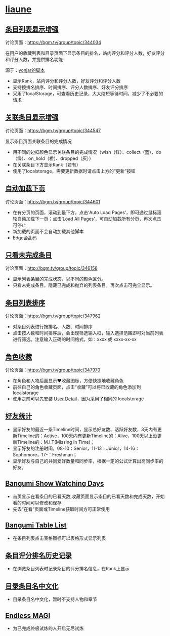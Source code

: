 # [liaune](https://bgm.tv/user/liaune)

## [条目列表显示增强](https://github.com/bangumi/scripts/raw/master/liaune/bangumi%E5%88%97%E8%A1%A8%E6%98%BE%E7%A4%BA%E5%A2%9E%E5%BC%BA.user.js)

讨论页面：https://bgm.tv/group/topic/344034

在用户的收藏列表和目录页面下显示条目的排名，站内评分和评分人数，好友评分和评分人数，并提供排名功能

源于：[yonjar的脚本](https://github.com/bangumi/scripts/tree/master/yonjar)
- 显示Rank，站内评分和评分人数，好友评分和评分人数
- 支持按排名排序、时间排序、评分人数排序、好友评分排序
- 采用了localStorage，可查看历史记录，大大缩短等待时间，减少了不必要的请求

## [关联条目显示增强](https://github.com/bangumi/scripts/raw/master/liaune/bangumi%E5%85%B3%E8%81%94%E6%9D%A1%E7%9B%AE%E6%98%BE%E7%A4%BA%E5%A2%9E%E5%BC%BA.user.js)

讨论页面：https://bgm.tv/group/topic/344547

显示条目页面关联条目的完成情况

- 用不同的边框颜色显示关联条目的完成情况（wish（红）、collect（蓝）、do（绿）、on_hold（橙）、dropped（灰））
- 在关联条目下方显示Rank（若有）
- 使用了localstorage，需要更新数据时请点击上方的“更新”按钮

## [自动加载下页](https://github.com/bangumi/scripts/raw/master/liaune/bangumi_unlimited_pages.user.js)

讨论页面：https://bgm.tv/group/topic/344601

- 在有分页的页面，滚动到最下方，点击‘Auto Load Pages’，即可通过鼠标滚轮自动加载下一页；点击‘Load All Pages’，可自动加载所有分页，再次点击可停止
- 新加载的页面不会自动加载其他脚本
- Edge会乱码

## [只看未完成条目](https://github.com/bangumi/scripts/raw/master/liaune/%E5%8F%AA%E7%9C%8B%E6%9C%AA%E5%AE%8C%E6%88%90%E6%9D%A1%E7%9B%AE.user.js)

讨论页面：http://bgm.tv/group/topic/346158

- 显示列表条目的完成状态，以不同的颜色区分。
- 只看未完成条目，隐藏已完成和抛弃的列表条目，再次点击可完全显示。

## [条目列表排序](https://github.com/bangumi/scripts/raw/master/liaune/bangumi%20%E6%9D%A1%E7%9B%AE%E5%88%97%E8%A1%A8%E6%8E%92%E5%BA%8F.user.js)

讨论页面：https://bgm.tv/group/topic/347962

- 对条目列表进行按排名、人数、时间排序
- 点击按人数和时间排序后，会出现筛选输入框，输入选择范围即可对当前列表进行筛选。注意输入正确的时间格式，如：xxxx 或 xxxx-xx-xx

## [角色收藏](https://github.com/bangumi/scripts/raw/master/liaune/bangumi%20%E8%A7%92%E8%89%B2%E6%94%B6%E8%97%8F.user.js)

讨论页面：https://bgm.tv/group/topic/347970

- 在角色和人物后面显示❤收藏图标，方便快捷地收藏角色
- 前往自己的角色收藏页面，点击“收藏”可以将已收藏的角色添加到 localstorage
- 使用之前可以先安装 [User Detail](https://github.com/bangumi/scripts/tree/master/yonjar#user-content-%E7%94%A8%E6%88%B7%E8%AF%A6%E6%83%85%E7%88%AC%E5%8F%96)，因为采用了相同的 localstorage

## [好友统计](https://github.com/bangumi/scripts/raw/master/liaune/bangumi%20%E5%A5%BD%E5%8F%8B%E7%BB%9F%E8%AE%A1.user.js)

- 显示好友的最近一条Timeline时间，显示总好友数、活跃好友数，3天内有更新Timeline的：Active，100天内有更新Timeline的：Alive，100天以上没更新Timeline的：M.I.T(Missing In Time)；
- 显示好友的注册时间，08-10：Senior，11-13：Junior，14-16：Sophomore，17-：Freshman；
- 显示好友与自己的共同爱好数量和同步率，根据一定的公式计算出高同步率的好友。

## [Bangumi Show Watching Days](https://github.com/bangumi/scripts/raw/master/liaune/bangumi%20%20show%20watching%20days.user.js)

- 首页显示在看条目的已看天数,收藏页面显示条目的已看天数和完成天数，开始看的时间可以修改和保存
- 先去“在看”页面或Timeline获取时间方可正常使用

## [Bangumi Table List](https://github.com/bangumi/scripts/raw/master/liaune/bangumi%20table%20list.user.js)

- 在条目列表点击表格图标可以表格形式显示列表

## [条目评分排名历史记录](https://github.com/bangumi/scripts/raw/master/liaune/bangumi%20%E6%9D%A1%E7%9B%AE%E8%AF%84%E5%88%86%E6%8E%92%E5%90%8D%E5%8E%86%E5%8F%B2%E8%AE%B0%E5%BD%95.user.js)

- 在浏览条目列表时记录条目的评分排名信息，在Rank上显示

## [目录条目名中文化](https://github.com/bangumi/scripts/raw/master/liaune/bangumi%20%E7%9B%AE%E5%BD%95%E6%9D%A1%E7%9B%AE%E5%90%8D%E4%B8%AD%E6%96%87%E5%8C%96.user.js)

- 目录条目名中文化，暂时不支持人物和章节

## [Endless MAGI](https://github.com/bangumi/scripts/raw/master/liaune/bangumi%20Endless%20MAGI.user.js)

- 为已完成终极试炼的人开启无尽试炼

